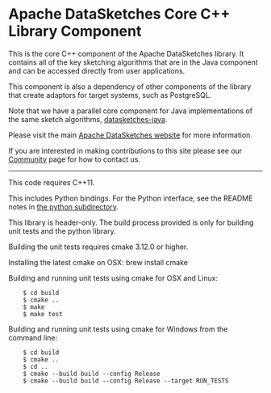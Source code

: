 # Apache DataSketches Core C++ Library Component
This is the core C++ component of the Apache DataSketches library.  It contains all of the key sketching algorithms that are in the Java component and can be accessed directly from user applications. 

This component is also a dependency of other components of the library that create adaptors for target systems, such as PostgreSQL.

Note that we have a parallel core component for Java implementations of the same sketch algorithms, 
[datasketches-java](https://github.com/apache/datasketches-java).

Please visit the main [Apache DataSketches website](https://datasketches.apache.org) for more information. 

If you are interested in making contributions to this site please see our [Community](https://datasketches.apache.org/docs/Community/) page for how to contact us.

---

This code requires C++11.

This includes Python bindings. For the Python interface, see the README notes in [the python subdirectory](https://github.com/apache/datasketches-cpp/tree/master/python).

This library is header-only. The build process provided is only for building unit tests and the python library.

Building the unit tests requires cmake 3.12.0 or higher.

Installing the latest cmake on OSX: brew install cmake

Building and running unit tests using cmake for OSX and Linux:

```
	$ cd build
	$ cmake ..
	$ make
	$ make test
```

Building and running unit tests using cmake for Windows from the command line:

```
	$ cd build
	$ cmake ..
	$ cd ..
	$ cmake --build build --config Release
	$ cmake --build build --config Release --target RUN_TESTS
```
